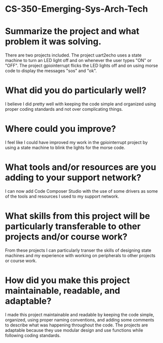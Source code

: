 # CS-350-Emerging-Sys-Arch-Tech

# Summarize the project and what problem it was solving.
There are two projects included. The project uart2echo uses a state machine to turn an LED light off and on whenever the user types "ON" or "OFF". The project gpiointerrupt flicks the LED lights off and on using morse code to display the messages "sos" and "ok". 

# What did you do particularly well?
I believe I did pretty well with keeping the code simple and organized using proper coding standards and not over complicating things.

# Where could you improve?
I feel like I could have improved my work in the gpiointerrupt project by using a state machine to blink the lights for the morse code.

# What tools and/or resources are you adding to your support network?
I can now add Code Composer Studio with the use of some drivers as some of the tools and resources I used to my support network.

# What skills from this project will be particularly transferable to other projects and/or course work?
From these projects I can particularly transer the skills of designing state machines and my experience with working on peripherals to other projects or course work.

# How did you make this project maintainable, readable, and adaptable?
I made this project maintainable and readable by keeping the code simple, organized, using proper naming conventions, and adding some comments to describe what was happening throughout the code. The projects are adaptable because they use modular design and use functions while following coding standards.

